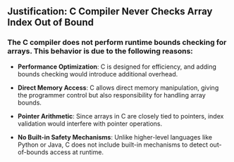 ## Justification: C Compiler Never Checks Array Index Out of Bound

### The C compiler does not perform runtime bounds checking for arrays. This behavior is due to the following reasons:

- **Performance Optimization**: C is designed for efficiency, and adding bounds checking would introduce additional overhead.

- **Direct Memory Access**: C allows direct memory manipulation, giving the programmer control but also responsibility for handling array bounds.

- **Pointer Arithmetic**: Since arrays in C are closely tied to pointers, index validation would interfere with pointer operations.

- **No Built-in Safety Mechanisms**: Unlike higher-level languages like Python or Java, C does not include built-in mechanisms to detect out-of-bounds access at runtime.